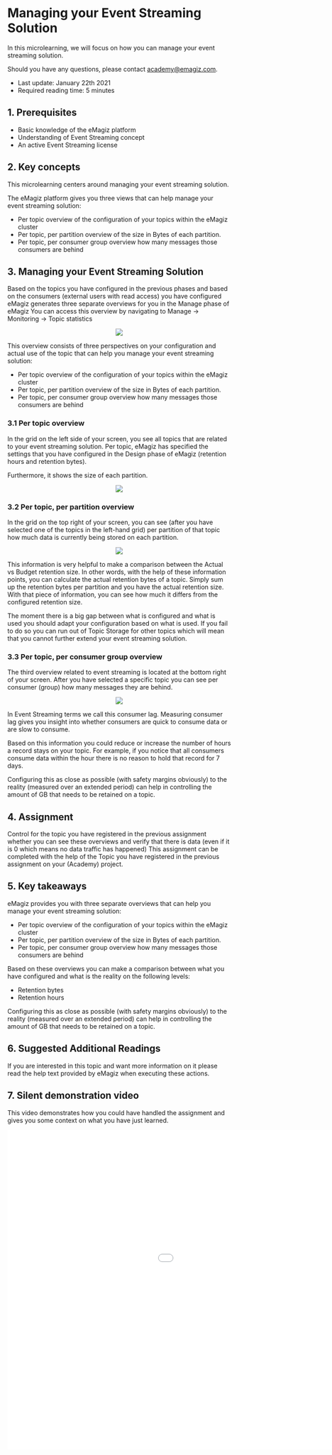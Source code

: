 # Managing your Event Streaming Solution

In this microlearning, we will focus on how you can manage your event streaming solution.

Should you have any questions, please contact academy@emagiz.com.

- Last update: January 22th 2021
- Required reading time: 5 minutes

## 1. Prerequisites
- Basic knowledge of the eMagiz platform
- Understanding of Event Streaming concept
- An active Event Streaming license

## 2. Key concepts
This microlearning centers around managing your event streaming solution.

The eMagiz platform gives you three views that can help manage your event streaming solution:

- Per topic overview of the configuration of your topics within the eMagiz cluster
- Per topic, per partition overview of the size in Bytes of each partition.
- Per topic, per consumer group overview how many messages those consumers are behind

## 3. Managing your Event Streaming Solution

Based on the topics you have configured in the previous phases and based on the consumers (external users with read access) you have configured eMagiz generates three separate overviews for you in the Manage phase of eMagiz
You can access this overview by navigating to Manage -> Monitoring -> Topic statistics

<p align="center"><img src="../../img/microlearning/ml-managing-your-event-streaming-solution--topic-statistics-overview.png"></p>

This overview consists of three perspectives on your configuration and actual use of the topic that can help you manage your event streaming solution:

- Per topic overview of the configuration of your topics within the eMagiz cluster
- Per topic, per partition overview of the size in Bytes of each partition.
- Per topic, per consumer group overview how many messages those consumers are behind

### 3.1 Per topic overview

In the grid on the left side of your screen, you see all topics that are related to your event streaming solution. 
Per topic, eMagiz has specified the settings that you have configured in the Design phase of eMagiz (retention hours and retention bytes).

Furthermore, it shows the size of each partition.

<p align="center"><img src="../../img/microlearning/ml-managing-your-event-streaming-solution--topic-statistics-config.png"></p>


### 3.2 Per topic, per partition overview

In the grid on the top right of your screen, you can see (after you have selected one of the topics in the left-hand grid) per partition of that topic how much data is currently being stored on each partition.

<p align="center"><img src="../../img/microlearning/ml-managing-your-event-streaming-solution--topic-statistics-partition-size.png"></p>

This information is very helpful to make a comparison between the Actual vs Budget retention size. 
In other words, with the help of these information points, you can calculate the actual retention bytes of a topic. 
Simply sum up the retention bytes per partition and you have the actual retention size.
With that piece of information, you can see how much it differs from the configured retention size. 

The moment there is a big gap between what is configured and what is used you should adapt your configuration based on what is used.
If you fail to do so you can run out of Topic Storage for other topics which will mean that you cannot further extend your event streaming solution.


### 3.3 Per topic, per consumer group overview

The third overview related to event streaming is located at the bottom right of your screen. After you have selected a specific topic you can see per consumer (group) how many messages they are behind.

<p align="center"><img src="../../img/microlearning/ml-managing-your-event-streaming-solution--topic-statistics-partition-consumer-lag.png"></p>

In Event Streaming terms we call this consumer lag. Measuring consumer lag gives you insight into whether consumers are quick to consume data or are slow to consume.

Based on this information you could reduce or increase the number of hours a record stays on your topic.
For example, if you notice that all consumers consume data within the hour there is no reason to hold that record for 7 days.

Configuring this as close as possible (with safety margins obviously) to the reality (measured over an extended period) can help in controlling the amount of GB that needs to be retained on a topic.

## 4. Assignment

Control for the topic you have registered in the previous assignment whether you can see these overviews and verify that there is data (even if it is 0 which means no data traffic has happened)
This assignment can be completed with the help of the Topic you have registered in the previous assignment on your (Academy) project.

## 5. Key takeaways

eMagiz provides you with three separate overviews that can help you manage your event streaming solution:

- Per topic overview of the configuration of your topics within the eMagiz cluster
- Per topic, per partition overview of the size in Bytes of each partition.
- Per topic, per consumer group overview how many messages those consumers are behind

Based on these overviews you can make a comparison between what you have configured and what is the reality on the following levels:

- Retention bytes
- Retention hours

Configuring this as close as possible (with safety margins obviously) to the reality (measured over an extended period) can help in controlling the amount of GB that needs to be retained on a topic.

## 6. Suggested Additional Readings

If you are interested in this topic and want more information on it please read the help text provided by eMagiz when executing these actions.

## 7. Silent demonstration video

This video demonstrates how you could have handled the assignment and gives you some context on what you have just learned.

<iframe width="1280" height="720" src="../../vid/microlearning/microlearning-managing-your-event-streaming-solution.mp4" frameborder="0" allow="accelerometer; autoplay; clipboard-write; encrypted-media; gyroscope; picture-in-picture" allowfullscreen></iframe>